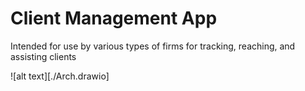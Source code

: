 # Client Management App

Intended for use by various types of firms for tracking, reaching, and assisting clients

![alt text][./Arch.drawio]
